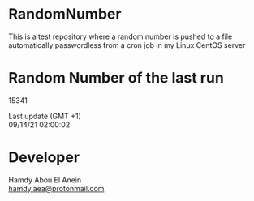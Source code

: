 # RandomNumber    
This is a test repository where a random number is pushed to a file automatically passwordless from a cron job in my Linux CentOS server    
# Random Number of the last run   
15341
      
Last update (GMT +1)    
09/14/21 02:00:02
# Developer    
Hamdy Abou El Anein   
hamdy.aea@protonmail.com
